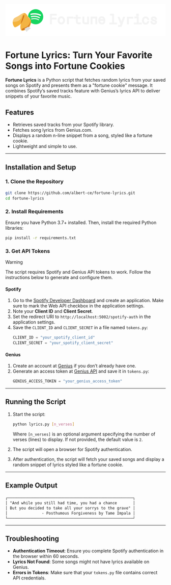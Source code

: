 ![Fortune Lyrics Banner](img/fortune_lyrics.png)

# Fortune Lyrics: Turn Your Favorite Songs into Fortune Cookies

**Fortune Lyrics** is a Python script that fetches random lyrics from your saved songs on Spotify and presents them as a "fortune cookie" message. It combines Spotify’s saved tracks feature with Genius’s lyrics API to deliver snippets of your favorite music.

## Features
- Retrieves saved tracks from your Spotify library.
- Fetches song lyrics from Genius.com.
- Displays a random n-line snippet from a song, styled like a fortune cookie.
- Lightweight and simple to use.

---

## Installation and Setup

### 1. Clone the Repository
```bash
git clone https://github.com/albert-ce/fortune-lyrics.git
cd fortune-lyrics
```

### 2. Install Requirements
Ensure you have Python 3.7+ installed. Then, install the required Python libraries:
```bash
pip install -r requirements.txt
```

### 3. Get API Tokens
> [!WARNING] 
> The script requires Spotify and Genius API tokens to work. Follow the instructions below to generate and configure them.
#### Spotify
1. Go to the [Spotify Developer Dashboard](https://developer.spotify.com/dashboard/applications) and create an application. Make sure to mark the Web API checkbox in the application settings.
2. Note your **Client ID** and **Client Secret**.
3. Set the redirect URI to `http://localhost:5002/spotify-auth` in the application settings.
4. Save the `CLIENT_ID` and `CLIENT_SECRET` in a file named `tokens.py`:
    ```python
    CLIENT_ID = "your_spotify_client_id"
    CLIENT_SECRET = "your_spotify_client_secret"
    ```

#### Genius
1. Create an account at [Genius](https://genius.com/) if you don’t already have one.
2. Generate an access token at [Genius API](https://genius.com/api-clients) and save it in `tokens.py`:
    ```python
    GENIUS_ACCESS_TOKEN = "your_genius_access_token"
    ```
---

## Running the Script

1. Start the script:
    ```bash
    python lyrics.py [n_verses]
    ```
   Where `[n_verses]` is an optional argument specifying the number of verses (lines) to display. If not provided, the default value is `2`.

2. The script will open a browser for Spotify authentication.

3. After authentication, the script will fetch your saved songs and display a random snippet of lyrics styled like a fortune cookie.

---

## Example Output
```
┌───────────────────────────────────────────────────────┐
│ "And while you still had time, you had a chance       │
│ But you decided to take all your sorrys to the grave" │
│               - Posthumous Forgiveness by Tame Impala │
└───────────────────────────────────────────────────────┘
```

---

## Troubleshooting
- **Authentication Timeout**: Ensure you complete Spotify authentication in the browser within 60 seconds.
- **Lyrics Not Found**: Some songs might not have lyrics available on Genius.
- **Errors in Tokens**: Make sure that your `tokens.py` file contains correct API credentials.